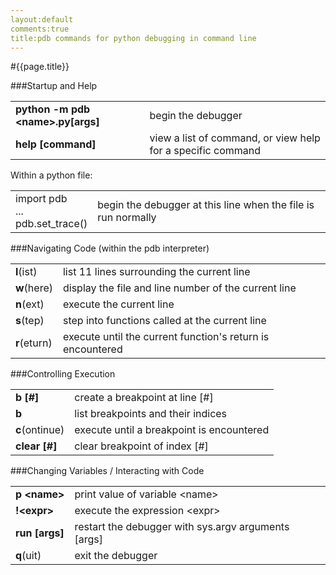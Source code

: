 ```yaml
---
layout:default
comments:true
title:pdb commands for python debugging in command line
---
```


#{{page.title}}

###Startup and Help

<table>
	<tr>
		<td><strong>python -m pdb &ltname&gt.py[args]</strong></td>
		<td>begin the debugger</td>
	</tr>
	<tr>
		<td><strong>help [command]</strong></td>
		<td>view a list of command, or view help for a specific command</td>
	</tr>
</table>

Within a python file:

<table>
	<tr>
		<td>import pdb
		<br>...
		<br>pdb.set_trace()</td>
		<td>begin the debugger at this line when the file is run normally</td>
	</tr>
</table>

###Navigating Code (within the pdb interpreter)

<table>
	<tr>
		<td><strong>l</strong>(ist)</td>
		<td>list 11 lines surrounding the current line</td>
	</tr>
	<tr>
		<td><strong>w</strong>(here)</td>
		<td>display the file and line number of the current line</td>
	</tr>
	<tr>
		<td><strong>n</strong>(ext)</td>
		<td>execute the current line</td>
	</tr><tr>
		<td><strong>s</strong>(tep)</td>
		<td>step into functions called at the current line</td>
	</tr><tr>
		<td><strong>r</strong>(eturn)</td>
		<td>execute until the current function's return is encountered</td>
	</tr>
</table>

###Controlling Execution

<table>
	<tr>
		<td><strong>b [#]</strong></td>
		<td>create a breakpoint at line [#]</td>
	</tr>
	<tr>
		<td><strong>b</strong></td>
		<td>list breakpoints and their indices</td>
	</tr>
	<tr>
		<td><strong>c</strong>(ontinue)</td>
		<td>execute until a breakpoint is encountered</td>
	</tr><tr>
		<td><strong>clear [#]</strong></td>
		<td>clear breakpoint of index [#]</td>
	</tr>
</table>

###Changing Variables / Interacting with Code

<table>
	<tr>
		<td><strong>p &ltname&gt</strong></td>
		<td>print value of variable &ltname&gt</td>
	</tr>
	<tr>
		<td><strong>!&ltexpr&gt</strong></td>
		<td>execute the expression &ltexpr&gt</td>
	</tr>
	<tr>
		<td><strong>run [args]</strong></td>
		<td>restart the debugger with sys.argv arguments [args]</td>
	</tr><tr>
		<td><strong>q</strong>(uit)</td>
		<td>exit the debugger</td>
	</tr>
</table>